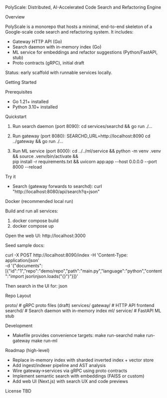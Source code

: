 PolyScale: Distributed, AI-Accelerated Code Search and Refactoring Engine

Overview

PolyScale is a monorepo that hosts a minimal, end-to-end skeleton of a Google-scale code search and refactoring system. It includes:
- Gateway HTTP API (Go)
- Search daemon with in-memory index (Go)
- ML service for embeddings and refactor suggestions (Python/FastAPI, stub)
- Proto contracts (gRPC), initial draft

Status: early scaffold with runnable services locally.

Getting Started

Prerequisites
- Go 1.21+ installed
- Python 3.10+ installed

Quickstart
1) Run search daemon (port 8090):
   cd services/searchd && go run ./...

2) Run gateway (port 8080):
   SEARCHD_URL=http://localhost:8090 cd ../gateway && go run ./...

3) Run ML service (port 8000):
   cd ../../ml/service && python -m venv .venv && source .venv/bin/activate && \
   pip install -r requirements.txt && uvicorn app:app --host 0.0.0.0 --port 8000 --reload

Try it
- Search (gateway forwards to searchd):
  curl "http://localhost:8080/api/search?q=json"

Docker (recommended local run)

Build and run all services:

1) docker compose build
2) docker compose up

Open the web UI: http://localhost:3000

Seed sample docs:

curl -X POST http://localhost:8090/index -H 'Content-Type: application/json' \
  -d '{"documents":[{"id":"1","repo":"demo/repo","path":"main.py","language":"python","content":"import json\njson.loads(\"{}\")"}]}'

Then search in the UI for: json

Repo Layout

proto/              # gRPC proto files (draft)
services/
  gateway/          # HTTP API frontend
  searchd/          # Search daemon with in-memory index
ml/
  service/          # FastAPI ML stub

Development

- Makefile provides convenience targets:
  make run-searchd
  make run-gateway
  make run-ml

Roadmap (high-level)
- Replace in-memory index with sharded inverted index + vector store
- Add ingest/indexer pipeline and AST analysis
- Wire gateway->services via gRPC using proto contracts
- Implement semantic search with embeddings (FAISS or custom)
- Add web UI (Next.js) with search UX and code previews

License
TBD


